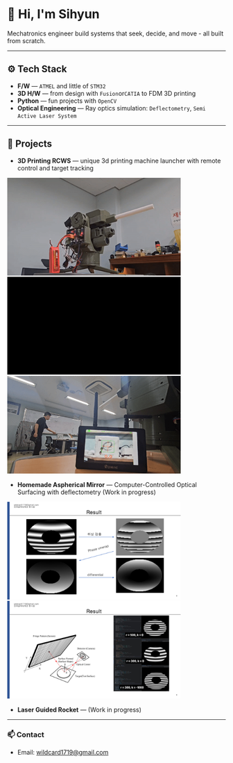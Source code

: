 # 👋 Hi, I'm Sihyun

Mechatronics engineer build systems that seek, decide, and move - all built from scratch.


---


## ⚙️ Tech Stack
- **F/W** — `ATMEL` and little of `STM32`
- **3D H/W** — from design with `Fusion`or`CATIA` to FDM 3D printing
- **Python** — fun projects with `OpenCV`
- **Optical Engineering** — Ray optics simulation: `Deflectometry`, `Semi Active Laser System`


---


## 🚀 Projects
- **3D Printing RCWS** — unique 3d printing machine launcher with remote control and target tracking
<p>
<img src="https://raw.githubusercontent.com/wildcard1719/wildcard1719/main/images/rcws_0.gif" alt="Demo" width="400"/>
<img src="https://raw.githubusercontent.com/wildcard1719/wildcard1719/main/images/rcws_1.gif" alt="Demo" width="400"/>
<img src="https://raw.githubusercontent.com/wildcard1719/wildcard1719/main/images/rcws_2.gif" alt="Demo" width="400"/> 
</p>


- **Homemade Aspherical Mirror** — Computer-Controlled Optical Surfacing with deflectometry (Work in progress)
<p>
<img src="https://raw.githubusercontent.com/wildcard1719/wildcard1719/main/images/deflectometry_0.png" alt="Demo" width="400"/>
<img src="https://raw.githubusercontent.com/wildcard1719/wildcard1719/main/images/deflectometry_2.png" alt="Demo" width="400"/>
</p>


- **Laser Guided Rocket** — (Work in progress)


---


### 📫 Contact
- Email: wildcard1719@gmail.com

